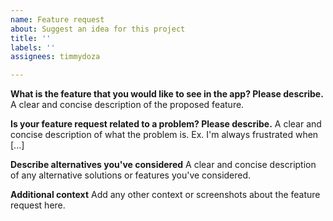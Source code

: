 ```yaml
---
name: Feature request
about: Suggest an idea for this project
title: ''
labels: ''
assignees: timmydoza

---
```


**What is the feature that you would like to see in the app? Please describe.**
A clear and concise description of the proposed feature.

**Is your feature request related to a problem? Please describe.**
A clear and concise description of what the problem is. Ex. I'm always frustrated when [...]

**Describe alternatives you've considered**
A clear and concise description of any alternative solutions or features you've considered.

**Additional context**
Add any other context or screenshots about the feature request here.
